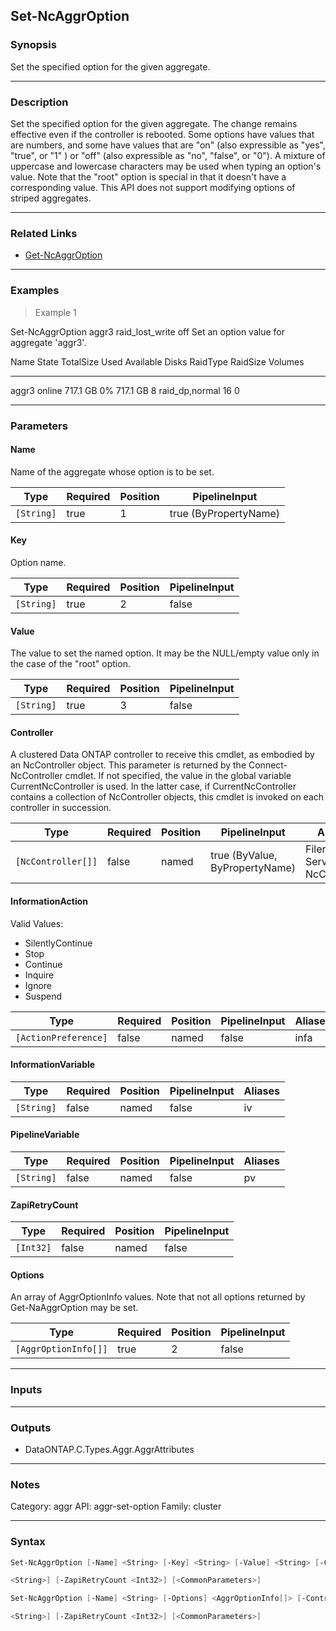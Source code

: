 Set-NcAggrOption
----------------

### Synopsis
Set the specified option for the given aggregate.

---

### Description

Set the specified option for the given aggregate.  The change remains effective even if the controller is rebooted.   Some options have values that are numbers, and some have values that are "on" (also expressible as "yes", "true", or "1" ) or "off" (also expressible as "no", "false", or "0").  A mixture of uppercase and lowercase characters may be used when typing an option's value.  Note that the "root" option is special in that it doesn't have a corresponding value. This API does not support modifying options of striped aggregates.

---

### Related Links
* [Get-NcAggrOption](Get-NcAggrOption)

---

### Examples
> Example 1

Set-NcAggrOption aggr3 raid_lost_write off
Set an option value for aggregate 'aggr3'.

Name  State  TotalSize Used Available Disks RaidType       RaidSize Volumes
----  -----  --------- ---- --------- ----- --------       -------- -------
aggr3 online  717.1 GB   0%  717.1 GB   8   raid_dp,normal    16          0

---

### Parameters
#### **Name**
Name of the aggregate whose option is to be set.

|Type      |Required|Position|PipelineInput        |
|----------|--------|--------|---------------------|
|`[String]`|true    |1       |true (ByPropertyName)|

#### **Key**
Option name.

|Type      |Required|Position|PipelineInput|
|----------|--------|--------|-------------|
|`[String]`|true    |2       |false        |

#### **Value**
The value to set the named option.  It may be the NULL/empty value only in the case of the "root" option.

|Type      |Required|Position|PipelineInput|
|----------|--------|--------|-------------|
|`[String]`|true    |3       |false        |

#### **Controller**
A clustered Data ONTAP controller to receive this cmdlet, as embodied by an NcController object.  This parameter is returned by the Connect-NcController cmdlet.  If not specified, the value in the global variable CurrentNcController is used.  In the latter case, if CurrentNcController contains a collection of NcController objects, this cmdlet is invoked on each controller in succession.

|Type              |Required|Position|PipelineInput                 |Aliases                          |
|------------------|--------|--------|------------------------------|---------------------------------|
|`[NcController[]]`|false   |named   |true (ByValue, ByPropertyName)|Filer<br/>Server<br/>NcController|

#### **InformationAction**

Valid Values:

* SilentlyContinue
* Stop
* Continue
* Inquire
* Ignore
* Suspend

|Type                |Required|Position|PipelineInput|Aliases|
|--------------------|--------|--------|-------------|-------|
|`[ActionPreference]`|false   |named   |false        |infa   |

#### **InformationVariable**

|Type      |Required|Position|PipelineInput|Aliases|
|----------|--------|--------|-------------|-------|
|`[String]`|false   |named   |false        |iv     |

#### **PipelineVariable**

|Type      |Required|Position|PipelineInput|Aliases|
|----------|--------|--------|-------------|-------|
|`[String]`|false   |named   |false        |pv     |

#### **ZapiRetryCount**

|Type     |Required|Position|PipelineInput|
|---------|--------|--------|-------------|
|`[Int32]`|false   |named   |false        |

#### **Options**
An array of AggrOptionInfo values.  Note that not all options returned by Get-NaAggrOption may be set.

|Type                |Required|Position|PipelineInput|
|--------------------|--------|--------|-------------|
|`[AggrOptionInfo[]]`|true    |2       |false        |

---

### Inputs

---

### Outputs
* DataONTAP.C.Types.Aggr.AggrAttributes

---

### Notes
Category: aggr
API: aggr-set-option
Family: cluster

---

### Syntax
```PowerShell
Set-NcAggrOption [-Name] <String> [-Key] <String> [-Value] <String> [-Controller <NcController[]>] [-InformationAction <ActionPreference>] [-InformationVariable <String>] [-PipelineVariable 
```
```PowerShell
<String>] [-ZapiRetryCount <Int32>] [<CommonParameters>]
```
```PowerShell
Set-NcAggrOption [-Name] <String> [-Options] <AggrOptionInfo[]> [-Controller <NcController[]>] [-InformationAction <ActionPreference>] [-InformationVariable <String>] [-PipelineVariable 
```
```PowerShell
<String>] [-ZapiRetryCount <Int32>] [<CommonParameters>]
```
